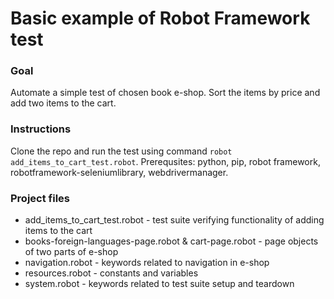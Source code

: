 # Basic example of Robot Framework test

### Goal
Automate a simple test of chosen book e-shop. Sort the items by price and add two items to the cart.

### Instructions
Clone the repo and run the test using command `robot add_items_to_cart_test.robot`.
Prerequsites: python, pip, robot framework, robotframework-seleniumlibrary, webdrivermanager. 

### Project files
* add_items_to_cart_test.robot - test suite verifying functionality of adding items to the cart
* books-foreign-languages-page.robot & cart-page.robot - page objects of two parts of e-shop
* navigation.robot - keywords related to navigation in e-shop
* resources.robot - constants and variables 
* system.robot - keywords related to test suite setup and teardown
